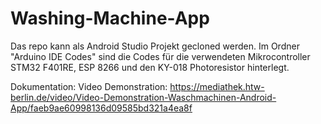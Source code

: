 # Washing-Machine-App

Das repo kann als Android Studio Projekt gecloned werden. Im Ordner "Arduino IDE Codes" 
sind die Codes für die verwendeten Mikrocontroller STM32 F401RE, ESP 8266 und den KY-018 Photoresistor hinterlegt. 

Dokumentation:
Video Demonstration: https://mediathek.htw-berlin.de/video/Video-Demonstration-Waschmachinen-Android-App/faeb9ae60998136d09585bd321a4ea8f
